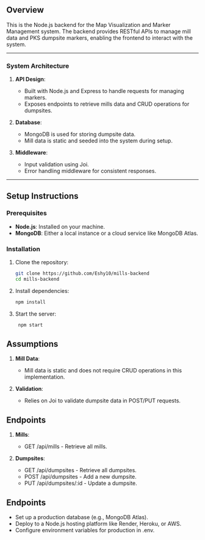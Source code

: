 ## Overview

This is the Node.js backend for the Map Visualization and Marker Management system. The backend provides RESTful APIs to manage mill data and PKS dumpsite markers, enabling the frontend to interact with the system.

---

### **System Architecture**

1. **API Design**:
   - Built with Node.js and Express to handle requests for managing markers.
   - Exposes endpoints to retrieve mills data and CRUD operations for dumpsites.

2. **Database**:
   - MongoDB is used for storing dumpsite data.
   - Mill data is static and seeded into the system during setup.

3. **Middleware**:
   - Input validation using Joi.
   - Error handling middleware for consistent responses.

---

## Setup Instructions

### **Prerequisites**

- **Node.js**: Installed on your machine.
- **MongoDB**: Either a local instance or a cloud service like MongoDB Atlas.

### **Installation**

1. Clone the repository:
   ```bash
   git clone https://github.com/Eshy10/mills-backend
   cd mills-backend

2. Install dependencies:
   ```bash
   npm install 

3. Start the server:
   ```bash
    npm start

## Assumptions 

1. **Mill Data**:
   - Mill data is static and does not require CRUD operations in this implementation.
 
2. **Validation**:
   - Relies on Joi to validate dumpsite data in POST/PUT requests.


## Endpoints
1. **Mills**:
   - GET /api/mills - Retrieve all mills.
 
2. **Dumpsites**:
   - GET /api/dumpsites - Retrieve all dumpsites.
	- POST /api/dumpsites - Add a new dumpsite.
	- PUT /api/dumpsites/:id - Update a dumpsite.

## Endpoints
- Set up a production database (e.g., MongoDB Atlas).
- Deploy to a Node.js hosting platform like Render, Heroku, or AWS.
- Configure environment variables for production in .env.
